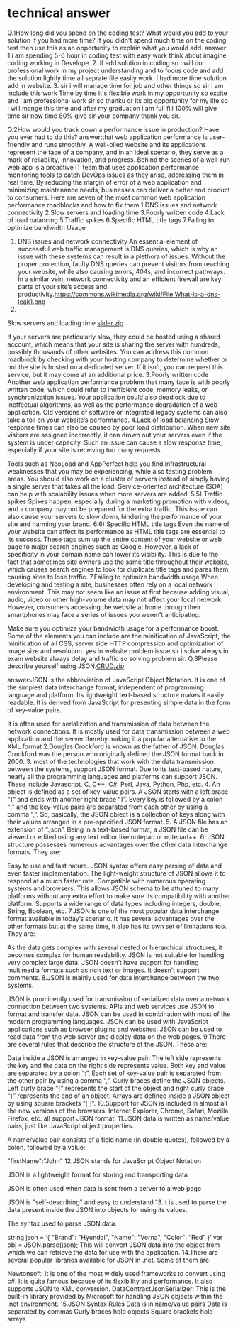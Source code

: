 
# technical answer

Q.1How long did you spend on the coding test? What would you add to your solution if you had more time? If you didn't spend much time on the coding test then use this as an opportunity to explain what you would add.
answer: 1.i am spending 5-6 hour in coding test with easy work think about imagine coding working in Develope.
2. if add solution in coding so i will do professional work in my project understanding and to focus code and add the solution
 lightly time all seprate file easily work. I had more time solution add in website.
3. sir i will manage time for job and other things so sir i am include this work Time by time it's flexible work in my opportunity so excite and  i am professional work sir so thanku or its big opportunity for my life so i will mange this time  and after my graduation i am full fill 100% will give time sir now time 80% give sir your company thank you sir.



Q.2How would you track down a performance issue in production? Have you ever had to do this?
answer:that web application performance is user-friendly and runs smoothly. A well-oiled website and its applications represent the face of a company, and in an ideal scenario, they serve as a mark of reliability, innovation, and progress.
Behind the scenes of a well-run web app is a proactive IT team that uses application performance monitoring tools to catch DevOps issues as they arise, addressing them in real time. By reducing the margin of error of a web application and minimizing maintenance needs, businesses can deliver a better end product to consumers.
Here are seven of the most common web application performance roadblocks and how to fix them
1.DNS issues and network connectivity
2.Slow servers and loading time
3.Poorly written code
4.Lack of load balancing
5.Traffic spikes
6.Specific HTML title tags
7.Failing to optimize bandwidth Usage
1. DNS issues and network connectivity
An essential element of successful web traffic management is DNS queries, which is why an issue with these systems can result in a plethora of issues. Without the proper protection, faulty DNS queries can prevent visitors from reaching your website, while also causing errors, 404s, and incorrect pathways. In a similar vein, network connectivity and an efficient firewall are key parts of your site’s access and productivity.https://commons.wikimedia.org/wiki/File:What-is-a-dns-leak1.png
2.
Slow servers and loading time
[slider.zip](https://github.com/8eepaksahu/assignment/files/6385720/slider.zip)

If your servers are particularly slow, they could be hosted using a shared account, which means that your site is sharing the server with hundreds, possibly thousands of other websites. You can address this common roadblock by checking with your hosting company to determine whether or not the site is hosted on a dedicated server. If it isn’t, you can request this service, but it may come at an additional price.
3.Poorly written code
Another web application performance problem that many face is with poorly written code, which could refer to inefficient code, memory leaks, or synchronization issues. Your application could also deadlock due to ineffectual algorithms, as well as the performance degradation of a web application. Old versions of software or integrated legacy systems can also take a toll on your website’s performance.
4.Lack of load balancing
Slow response times can also be caused by poor load distribution. When new site visitors are assigned incorrectly, it can drown out your servers even if the system is under capacity. Such an issue can cause a slow response time, especially if your site is receiving too many requests.

Tools such as NeoLoad and AppPerfect help you find infrastructural weaknesses that you may be experiencing, while also testing problem areas. You should also work on a cluster of servers instead of simply having a single server that takes all the load. Service-oriented architecture (SOA) can help with scalability issues when more servers are added.
5.5) Traffic spikes
Spikes happen, especially during a marketing promotion with videos, and a company may not be prepared for the extra traffic. This issue can also cause your servers to slow down, hindering the performance of your site and harming your brand.
6.6) Specific HTML title tags
Even the name of your website can affect its performance as HTML title tags are essential to its success. These tags sum up the entire content of your website or web page to major search engines such as Google. However, a lack of specificity in your domain name can lower its visibility. This is due to the fact that sometimes site owners use the same title throughout their website, which causes search engines to look for duplicate title tags and pares them, causing sites to lose traffic.
7.Failing to optimize bandwidth usage
When developing and testing a site, businesses often rely on a local network environment. This may not seem like an issue at first because adding visual, audio, video or other high-volume data may not affect your local network. However, consumers accessing the website at home through their smartphones may face a series of issues you weren’t anticipating.

Make sure you optimize your bandwidth usage for a performance boost. Some of the elements you can include are the minification of JavaScript, the minification of all CSS, server side HTTP compression and optimization of image size and resolution.
yes In website problem issue sir i solve always in exam website always delay and traffic so solving problem sir.
Q.3Please describe yourself using JSON.[CRUD.zip](https://github.com/8eepaksahu/assignment/files/6385674/CRUD.zip)

answer:JSON is the abbreviation of JavaScript Object Notation. It is one of the simplest data interchange format, independent of programming language and platform. Its lightweight text-based structure makes it easily readable. It is derived from JavaScript for presenting simple data in the form of key-value pairs.

It is often used for serialization and transmission of data between the network connections. It is mostly used for data transmission between a web application and the server thereby making it a popular alternative to the XML format
2.Douglas Crockford is known as the father of JSON. Douglas Crockford was the person who originally defined the JSON format back in 2000.
3. most of the technologies that work with the data transmission between the systems, support JSON format. Due to its text-based nature, nearly all the programming languages and platforms can support JSON. These include Javascript, C, C++, C#, Perl, Java, Python, Php, etc.
4. An object is defined as a set of key-value pairs. A JSON starts with a left brace “{“ and ends with another right brace “}”. Every key is followed by a colon “:” and the key-value pairs are separated from each other by using a comma “,”. So, basically, the JSON object is a collection of keys along with their values arranged in a pre-specified JSON format.
5. A JSON file has an extension of “.json”. Being in a text-based format, a JSON file can be viewed or edited using any text editor like notepad or notepad++.
6. JSON structure possesses numerous advantages over the other data interchange formats. They are:

Easy to use and fast nature. JSON syntax offers easy parsing of data and even faster implementation. The light-weight structure of JSON allows it to respond at a much faster rate.
Compatible with numerous operating systems and browsers. This allows JSON schema to be attuned to many platforms without any extra effort to make sure its compatibility with another platform.
Supports a wide range of data types including integers, double, String, Boolean, etc.
7.JSON is one of the most popular data interchange format available in today’s scenario. It has several advantages over the other formats but at the same time, it also has its own set of limitations too. They are:

As the data gets complex with several nested or hierarchical structures, it becomes complex for human readability.
JSON is not suitable for handling very complex large data.
JSON doesn’t have support for handling multimedia formats such as rich text or images.
It doesn’t support comments.
8.JSON is mainly used for data interchange between the two systems.

JSON is prominently used for transmission of serialized data over a network connection between two systems.
APIs and web services use JSON to format and transfer data.
JSON can be used in combination with most of the modern programming languages.
JSON can be used with JavaScript applications such as browser plugins and websites.
JSON can be used to read data from the web server and display data on the web pages.
9.There are several rules that describe the structure of the JSON. These are:

Data inside a JSON is arranged in key-value pair. The left side represents the key and the data on the right side represents value. Both key and value are separated by a colon “:”.
Each set of key-value pair is separated from the other pair by using a comma “,”.
Curly braces define the JSON objects. Left curly brace “{“ represents the start of the object and right curly brace “}” represents the end of an object.
Arrays are defined inside a JSON object by using square brackets “[ ]”.
10.Support for JSON is included in almost all the new versions of the browsers. Internet Explorer, Chrome, Safari, Mozilla Firefox, etc. all support JSON format.
11.JSON data is written as name/value pairs, just like JavaScript object properties.

A name/value pair consists of a field name (in double quotes), followed by a colon, followed by a value:

"firstName":"John"
12.JSON stands for JavaScript Object Notation

JSON is a lightweight format for storing and transporting data

JSON is often used when data is sent from a server to a web page

JSON is "self-describing" and easy to understand
13.It is used to parse the data present inside the JSON into objects for using its values.

The syntax used to parse JSON data:

string json = ‘{
"Brand": "Hyundai",
"Name": "Verna",
"Color": “Red”
}’
var obj = JSON.parse(json);
This will convert JSON data into the object from which we can retrieve the data for use with the application.
14.There are several popular libraries available for JSON in .net. Some of them are:

Newtonsoft: It is one of the most widely used frameworks to convert using c#. It is quite famous because of its flexibility and performance. It also supports JSON to XML conversion.
DataContractJsonSerializer: This is the built-in library provided by Microsoft for handling JSON objects within the .net environment.
15.JSON Syntax Rules
Data is in name/value pairs
Data is separated by commas
Curly braces hold objects
Square brackets hold arrays
